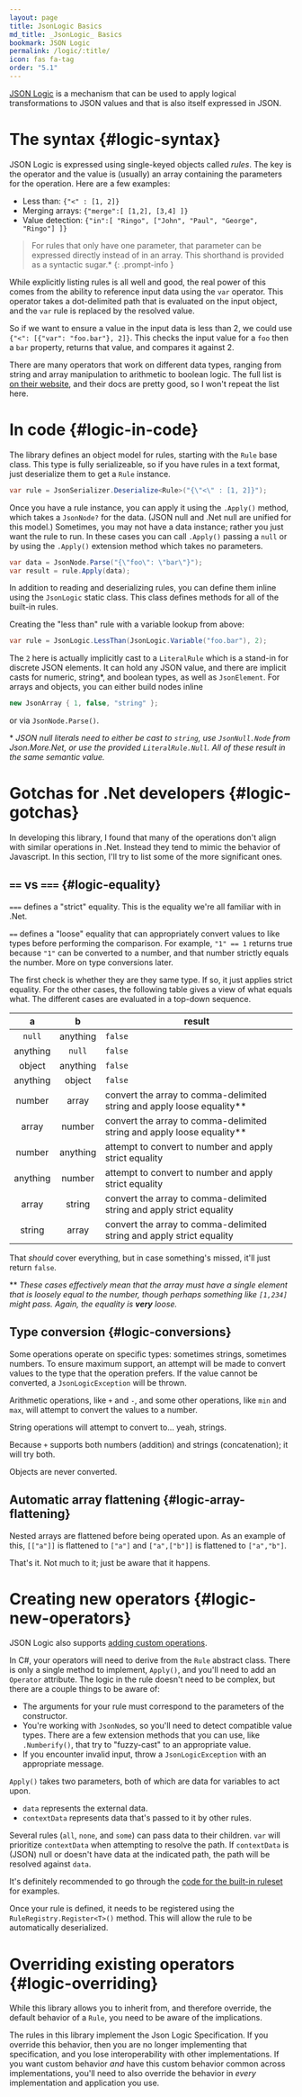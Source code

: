 ```yaml
---
layout: page
title: JsonLogic Basics
md_title: _JsonLogic_ Basics
bookmark: JSON Logic
permalink: /logic/:title/
icon: fas fa-tag
order: "5.1"
---
```

[JSON Logic](https://jsonlogic.com) is a mechanism that can be used to apply logical transformations to JSON values and that is also itself expressed in JSON.

# The syntax {#logic-syntax}

JSON Logic is expressed using single-keyed objects called _rules_.  The key is the operator and the value is (usually) an array containing the parameters for the operation.  Here are a few examples:

- Less than: `{"<" : [1, 2]}`
- Merging arrays: `{"merge":[ [1,2], [3,4] ]}`
- Value detection: `{"in":[ "Ringo", ["John", "Paul", "George", "Ringo"] ]}`

> For rules that only have one parameter, that parameter can be expressed directly instead of in an array.  This shorthand is provided as a syntactic sugar.*
{: .prompt-info }

While explicitly listing rules is all well and good, the real power of this comes from the ability to reference input data using the `var` operator.  This operator
takes a dot-delimited path that is evaluated on the input object, and the `var` rule is replaced by the resolved value.

So if we want to ensure a value in the input data is less than 2, we could use `{"<": [{"var": "foo.bar"}, 2]}`.  This checks the input value for a `foo` then a `bar` property, returns that value, and compares it against 2.

There are many operators that work on different data types, ranging from string and array manipulation to arithmetic to boolean logic.  The full list is [on their website](https://jsonlogic.com/operations.html), and their docs are pretty good, so I won't repeat the list here.

# In code {#logic-in-code}

The library defines an object model for rules, starting with the `Rule` base class.  This type is fully serializeable, so if you have rules in a text format, just deserialize them to get a `Rule` instance.

```c#
var rule = JsonSerializer.Deserialize<Rule>("{\"<\" : [1, 2]}");
```

Once you have a rule instance, you can apply it using the `.Apply()` method, which takes a `JsonNode?` for the data.  (JSON null and .Net null are unified for this model.)  Sometimes, you may not have a data instance; rather you just want the rule to run.  In these cases you can call `.Apply()` passing a `null` or by using the `.Apply()` extension method which takes no parameters.

```c#
var data = JsonNode.Parse("{\"foo\": \"bar\"}");
var result = rule.Apply(data);
```

In addition to reading and deserializing rules, you can define them inline using the `JsonLogic` static class.  This class defines methods for all of the built-in rules.

Creating the "less than" rule with a variable lookup from above:

```c#
var rule = JsonLogic.LessThan(JsonLogic.Variable("foo.bar"), 2);
```

The `2` here is actually implicitly cast to a `LiteralRule` which is a stand-in for discrete JSON elements.  It can hold any JSON value, and there are implicit casts for numeric, string\*, and boolean types, as well as `JsonElement`.  For arrays and objects, you can either build nodes inline

```c#
new JsonArray { 1, false, "string" };
```

or via `JsonNode.Parse()`.

\* _JSON null literals need to either be cast to `string`, use `JsonNull.Node` from Json.More.Net, or use the provided `LiteralRule.Null`.  All of these result in the same semantic value._

# Gotchas for .Net developers {#logic-gotchas}

In developing this library, I found that many of the operations don't align with similar operations in .Net.  Instead they tend to mimic the behavior of Javascript.  In this section, I'll try to list some of the more significant ones.

## `==` vs `===` {#logic-equality}

`===` defines a "strict" equality.  This is the equality we're all familiar with in .Net.

`==` defines a "loose" equality that can appropriately convert values to like types before performing the comparison.  For example, `"1" == 1` returns true because `"1"` can be converted to a number, and that number strictly equals the number.  More on type conversions later.

The first check is whether they are they same type.  If so, it just applies strict equality.  For the other cases, the following table gives a view of what equals what.  The different cases are evaluated in a top-down sequence.

|a|b|result|
|:-:|:-:|-|
|`null`|anything|`false`|
|anything|`null`|`false`|
|object|anything|`false`|
|anything|object|`false`|
|number|array|convert the array to comma-delimited string and apply loose equality\*\*|
|array|number|convert the array to comma-delimited string and apply loose equality\*\*|
|number|anything|attempt to convert to number and apply strict equality|
|anything|number|attempt to convert to number and apply strict equality|
|array|string|convert the array to comma-delimited string and apply strict equality|
|string|array|convert the array to comma-delimited string and apply strict equality|

That _should_ cover everything, but in case something's missed, it'll just return `false`.

\*\* _These cases effectively mean that the array must have a single element that is loosely equal to the number, though perhaps something like `[1,234]` might pass.  Again, the equality is **very** loose._

## Type conversion {#logic-conversions}

Some operations operate on specific types: sometimes strings, sometimes numbers.  To ensure maximum support, an attempt will be made to convert values to the type that the operation prefers.  If the value cannot be converted, a `JsonLogicException` will be thrown.

Arithmetic operations, like `+` and `-`, and some other operations, like `min` and `max`, will attempt to convert the values to a number.

String operations will attempt to convert to... yeah, strings.

Because `+` supports both numbers (addition) and strings (concatenation); it will try both.

Objects are never converted.

## Automatic array flattening {#logic-array-flattening}

Nested arrays are flattened before being operated upon.  As an example of this, `[["a"]]` is flattened to `["a"]` and `["a",["b"]]` is flattened to `["a","b"]`. 

That's it.  Not much to it; just be aware that it happens.

# Creating new operators {#logic-new-operators}

JSON Logic also supports [adding custom operations](https://jsonlogic.com/add_operation.html).

In C#, your operators will need to derive from the `Rule` abstract class.  There is only a single method to implement, `Apply()`, and you'll need to add an `Operator` attribute.  The logic in the rule doesn't need to be complex, but there are a couple things to be aware of:

- The arguments for your rule must correspond to the parameters of the constructor.
- You're working with `JsonNode`s, so you'll need to detect compatible value types.  There are a few extension methods that you can use, like `.Numberify()`, that try to "fuzzy-cast" to an appropriate value.
- If you encounter invalid input, throw a `JsonLogicException` with an appropriate message.

`Apply()` takes two parameters, both of which are data for variables to act upon.

- `data` represents the external data.
- `contextData` represents data that's passed to it by other rules.

Several rules (`all`, `none`, and `some`) can pass data to their children.  `var` will prioritize `contextData` when attempting to resolve the path.  If `contextData` is (JSON) null or doesn't have data at the indicated path, the path will be resolved against `data`.

It's definitely recommended to go through the [code for the built-in ruleset](https://github.com/gregsdennis/json-everything/tree/master/JsonLogic/Rules) for examples.

Once your rule is defined, it needs to be registered using the `RuleRegistry.Register<T>()` method.  This will allow the rule to be automatically deserialized.

# Overriding existing operators {#logic-overriding}

While this library allows you to inherit from, and therefore override, the default behavior of a `Rule`, you need to be aware of the implications.

The rules in this library implement the Json Logic Specification.  If you override this behavior, then you are no longer implementing that specification, and you lose interoperability with other implementations.  If you want custom behavior _and_ have this custom behavior common across implementations, you'll need to also override the behavior in _every_ implementation and application you use.
